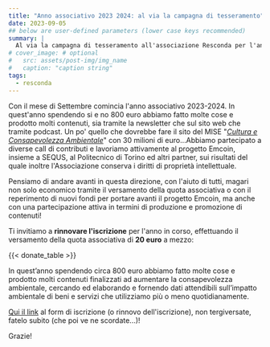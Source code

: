 ```yaml
---
title: "Anno associativo 2023 2024: al via la campagna di tesseramento"
date: 2023-09-05
## below are user-defined parameters (lower case keys recommended)
summary: |
  Al via la campagna di tesseramento all'associazione Resconda per l'anno 2023-2024. Una panoramica delle attività svolte e le modalità per rinnovare l'iscrizione o iscriversi per la prima volta.
# cover_image: # optional
#   src: assets/post-img/img_name
#   caption: "caption string"
tags:
  - resconda
---
```


Con il mese di Settembre comincia l'anno associativo 2023-2024. In quest'anno spendendo si e no 800 euro abbiamo fatto molte cose e prodotto molti contenuti, sia tramite la newsletter che sul sito web che tramite podcast. Un po' quello che dovrebbe fare il sito del MISE "[*Cultura e Consapevolezza Ambientale*](https://culturaeconsapevolezza.mase.gov.it/)" con 30 milioni di euro...Abbiamo partecipato a diverse call di contributi e lavoriamo attivamente al progetto Emcoin, insieme a SEQUS, al Politecnico di Torino ed altri partner, sui risultati del quale inoltre l'Associazione conserva i diritti di proprietà intellettuale.

Pensiamo di andare avanti in questa direzione, con l'aiuto di tutti, magari non solo economico tramite il versamento della quota associativa o con il reperimento di nuovi fondi per portare avanti il progetto Emcoin, ma anche con una partecipazione attiva in termini di produzione e promozione di contenuti!

Ti invitiamo a **rinnovare l'iscrizione** per l'anno in corso, effettuando il versamento della quota associativa di **20 euro** a mezzo:

{{< donate_table >}}



In quest’anno spendendo circa 800 euro abbiamo fatto molte cose e prodotto molti contenuti finalizzati ad aumentare la consapevolezza ambientale, cercando ed elaborando e fornendo dati attendibili sull’impatto ambientale di beni e servizi che utilizziamo più o meno quotidianamente.

[Qui il link](/docs/resconda_modulo_adesione_socio.pdf) al form di iscrizione (o rinnovo dell'iscrizione), non tergiversate, fatelo subito (che poi ve ne scordate...)! 

Grazie!

<!--
  created 2023-09-05 23:19:08.23667 +0200 CEST m=+0.032616460
-->